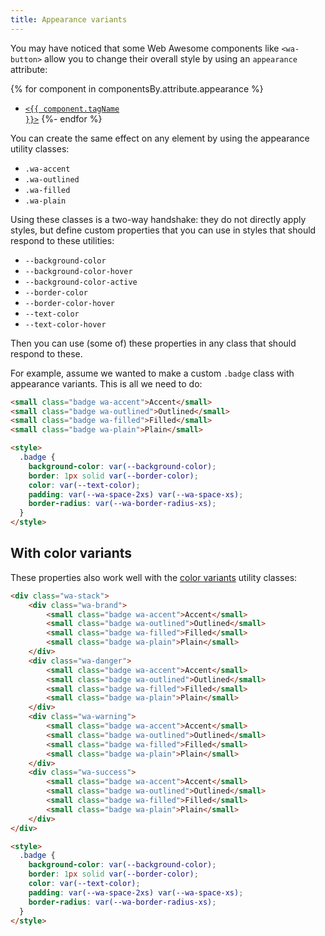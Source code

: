 ```yaml
---
title: Appearance variants
---
```


You may have noticed that some Web Awesome components like `<wa-button>` allow you to change their overall style by using an `appearance` attribute:

{% for component in componentsBy.attribute.appearance %}
- <a href="../{{ component.url }}"><code>&lt;{{ component.tagName }}&gt;</code></a>
{%- endfor %}

You can create the same effect on any element by using the appearance utility classes:

- `.wa-accent`
- `.wa-outlined`
- `.wa-filled`
- `.wa-plain`

Using these classes is a two-way handshake:
they do not directly apply styles, but define custom properties that you can use in styles that should respond to these utilities:
- `--background-color`
- `--background-color-hover`
- `--background-color-active`
- `--border-color`
- `--border-color-hover`
- `--text-color`
- `--text-color-hover`

Then you can use (some of) these properties in any class that should respond to these.

For example, assume we wanted to make a custom `.badge` class with appearance variants.
This is all we need to do:

```html { .example }
<small class="badge wa-accent">Accent</small>
<small class="badge wa-outlined">Outlined</small>
<small class="badge wa-filled">Filled</small>
<small class="badge wa-plain">Plain</small>

<style>
  .badge {
	background-color: var(--background-color);
	border: 1px solid var(--border-color);
	color: var(--text-color);
	padding: var(--wa-space-2xs) var(--wa-space-xs);
	border-radius: var(--wa-border-radius-xs);
  }
</style>
```

## With color variants

These properties also work well with the [color variants](/docs/utilities/color/) utility classes:

```html { .example }
<div class="wa-stack">
	<div class="wa-brand">
		<small class="badge wa-accent">Accent</small>
		<small class="badge wa-outlined">Outlined</small>
		<small class="badge wa-filled">Filled</small>
		<small class="badge wa-plain">Plain</small>
	</div>
	<div class="wa-danger">
		<small class="badge wa-accent">Accent</small>
		<small class="badge wa-outlined">Outlined</small>
		<small class="badge wa-filled">Filled</small>
		<small class="badge wa-plain">Plain</small>
	</div>
	<div class="wa-warning">
		<small class="badge wa-accent">Accent</small>
		<small class="badge wa-outlined">Outlined</small>
		<small class="badge wa-filled">Filled</small>
		<small class="badge wa-plain">Plain</small>
	</div>
	<div class="wa-success">
		<small class="badge wa-accent">Accent</small>
		<small class="badge wa-outlined">Outlined</small>
		<small class="badge wa-filled">Filled</small>
		<small class="badge wa-plain">Plain</small>
	</div>
</div>

<style>
  .badge {
	background-color: var(--background-color);
	border: 1px solid var(--border-color);
	color: var(--text-color);
	padding: var(--wa-space-2xs) var(--wa-space-xs);
	border-radius: var(--wa-border-radius-xs);
  }
</style>
```

